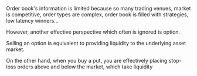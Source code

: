 Order book's information is limited because so many trading venues, market is competitive, order types are complex, order book is filled with strategies, low latency winners...

However, another effective perspective which often is ignored is option.

Selling an option is equivalent to providing liquidity to the underlying asset market. 

On the other hand, when you buy a put, you are effectively placing stop-loss orders above and below the market, which take liquidity